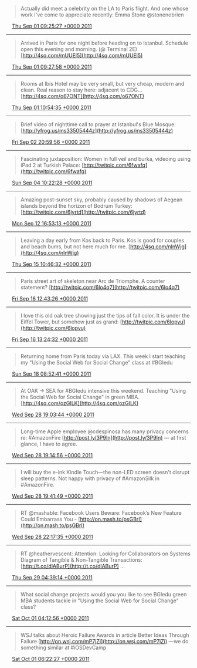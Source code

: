 > Actually did meet a celebrity on the LA to Paris flight. And one whose work I've come to appreciate recently: Emma Stone @stonenobrien

<img src="../../media/tweet.ico" width="12" /> [Thu Sep 01 09:25:27 +0000 2011](https://twitter.com/ChristopherA/status/109195152563777536)

----

> Arrived in Paris for one night before heading on to Istanbul. Schedule open this evening and morning. (@ Terminal 2E) [http://4sq.com/mUUEl5](http://4sq.com/mUUEl5)

<img src="../../media/tweet.ico" width="12" /> [Thu Sep 01 09:27:58 +0000 2011](https://twitter.com/ChristopherA/status/109195785949818880)

----

> Rooms at Ibis Hotel may be very small, but very cheap, modern and clean. Real reason to stay here: adjacent to CDG... [http://4sq.com/o67ONT](http://4sq.com/o67ONT)

<img src="../../media/tweet.ico" width="12" /> [Thu Sep 01 10:54:35 +0000 2011](https://twitter.com/ChristopherA/status/109217584586567681)

----

> Brief video of nighttime call to prayer at Istanbul's Blue Mosque:  [http://yfrog.us/ms33505444z](http://yfrog.us/ms33505444z)

<img src="../../media/tweet.ico" width="12" /> [Fri Sep 02 20:59:56 +0000 2011](https://twitter.com/ChristopherA/status/109732310835929089)

----

> Fascinating juxtaposition: Women in full veil and burka, videoing using iPad 2 at Turkish Palace:  [http://twitpic.com/6fwafq](http://twitpic.com/6fwafq)

<img src="../../media/tweet.ico" width="12" /> [Sun Sep 04 10:22:28 +0000 2011](https://twitter.com/ChristopherA/status/110296664811638784)

----

> Amazing post-sunset sky, probably caused by shadows of Aegean islands beyond the horizon of Bodrum Turkey: [http://twitpic.com/6jyrtd](http://twitpic.com/6jyrtd)

<img src="../../media/tweet.ico" width="12" /> [Mon Sep 12 16:53:13 +0000 2011](https://twitter.com/ChristopherA/status/113294103202107393)

----

> Leaving a day early from Kos back to Paris. Kos is good for couples and beach bums, but not here much for me. [http://4sq.com/nInWjg](http://4sq.com/nInWjg)

<img src="../../media/tweet.ico" width="12" /> [Thu Sep 15 10:46:32 +0000 2011](https://twitter.com/ChristopherA/status/114288986893197312)

----

> Paris street art of skeleton near Arc de Triomphe. A counter statement?  [http://twitpic.com/6lo4q7](http://twitpic.com/6lo4q7)

<img src="../../media/tweet.ico" width="12" /> [Fri Sep 16 12:43:26 +0000 2011](https://twitter.com/ChristopherA/status/114680794492055553)

----

> I love this old oak tree showing just the tips of fall color. It is under the Eiffel Tower, but somehow just as grand: [http://twitpic.com/6lopyu](http://twitpic.com/6lopyu)

<img src="../../media/tweet.ico" width="12" /> [Fri Sep 16 13:24:32 +0000 2011](https://twitter.com/ChristopherA/status/114691137272422400)

----

> Returning home from Paris today via LAX. This week I start teaching my "Using the Social Web for Social Change" class at #BGIedu

<img src="../../media/tweet.ico" width="12" /> [Sun Sep 18 08:52:41 +0000 2011](https://twitter.com/ChristopherA/status/115347498134011904)

----

> At OAK -&gt; SEA for #BGIedu intensive this weekend. Teaching "Using the Social Web for Social Change" in green MBA. [http://4sq.com/ozGILK](http://4sq.com/ozGILK)

<img src="../../media/tweet.ico" width="12" /> [Wed Sep 28 19:03:44 +0000 2011](https://twitter.com/ChristopherA/status/119125153119608832)

----

> Long-time Apple employee @cdespinosa has many privacy concerns re: #AmazonFire [http://post.ly/3P9In](http://post.ly/3P9In) — at first glance, I have to agree.

<img src="../../media/tweet.ico" width="12" /> [Wed Sep 28 19:14:56 +0000 2011](https://twitter.com/ChristopherA/status/119127970437795840)

----

> I will buy the e-ink Kindle Touch—the non-LED screen doesn't disrupt sleep patterns. Not happy with privacy of #AmazonSilk in #AmazonFire.

<img src="../../media/tweet.ico" width="12" /> [Wed Sep 28 19:41:49 +0000 2011](https://twitter.com/ChristopherA/status/119134739339821056)

----

> RT @mashable: Facebook Users Beware: Facebook’s New Feature Could Embarrass You - [http://on.mash.to/psGBrI](http://on.mash.to/psGBrI)

<img src="../../media/tweet.ico" width="12" /> [Wed Sep 28 22:17:35 +0000 2011](https://twitter.com/ChristopherA/status/119173938717786112)

----

> RT @heathervescent: Attention: Looking for Collaborators on Systems Diagram of Tangible & Non-Tangible Transactions: [http://t.co/dlABurP](http://t.co/dlABurP) ...

<img src="../../media/tweet.ico" width="12" /> [Thu Sep 29 04:39:14 +0000 2011](https://twitter.com/ChristopherA/status/119269981342007296)

----

> What social change projects would you you like to see BGIedu green MBA students tackle in "Using the Social Web for Social Change" class?

<img src="../../media/tweet.ico" width="12" /> [Sat Oct 01 04:12:56 +0000 2011](https://twitter.com/ChristopherA/status/119988138235011072)

----

> WSJ talks about Heroic Failure Awards in article Better Ideas Through Failure [http://on.wsj.com/mP7jZi](http://on.wsj.com/mP7jZi) —we do something similar at #iOSDevCamp

<img src="../../media/tweet.ico" width="12" /> [Sat Oct 01 06:22:27 +0000 2011](https://twitter.com/ChristopherA/status/120020733282889728)